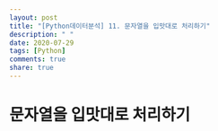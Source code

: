 ```yaml
---
layout: post
title: "[Python데이터분석] 11. 문자열을 입맛대로 처리하기"
description: " "
date: 2020-07-29
tags: [Python]
comments: true
share: true
---
```


# 문자열을 입맛대로 처리하기
